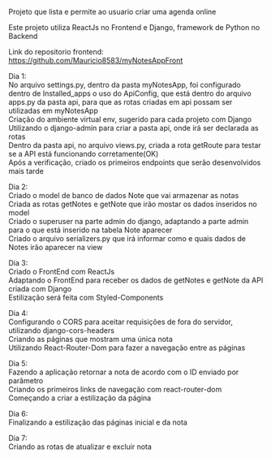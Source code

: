 Projeto que lista e permite ao usuario criar uma agenda online<br>

Este projeto utiliza ReactJs no Frontend e Django, framework de Python no Backend<br>

Link do repositorio frontend: https://github.com/Mauricio8583/myNotesAppFront<br>

Dia 1:<br>
    No arquivo settings.py, dentro da pasta myNotesApp, foi configurado dentro de Installed_apps o uso do ApiConfig, que está dentro do arquivo apps.py da pasta api, para que as rotas criadas em api possam ser utilizadas em myNotesApp<br>
    Criação do ambiente virtual env, sugerido para cada projeto com Django <br>
    Utilizando o django-admin para criar a pasta api, onde irá ser declarada as rotas<br>
    Dentro da pasta api, no arquivo views.py, criada a rota getRoute para testar se a API está funcionando corretamente(OK)<br>
    Após a verificação, criado os primeiros endpoints que serão desenvolvidos mais tarde<br>

Dia 2:<br>
    Criado o model de banco de dados Note que vai armazenar as notas<br>
    Criada as rotas getNotes e getNote que irão mostar os dados inseridos no model<br>
    Criado o superuser na parte admin do django, adaptando a parte admin para o que está inserido na tabela Note aparecer<br>
    Criado o arquivo serializers.py que irá informar como e quais dados de Notes irão aparecer na view<br>

Dia 3:<br>
    Criado o FrontEnd com ReactJs<br>
    Adaptando o FrontEnd para receber os dados de getNotes e getNote da API criada com Django<br>
    Estilização será feita com Styled-Components<br>

Dia 4:<br>
    Configurando o CORS para aceitar requisições de fora do servidor, utilizando django-cors-headers<br>
    Criando as páginas que mostram uma única nota<br>
    Utilizando React-Router-Dom para fazer a navegação entre as páginas<br>

Dia 5:<br>
    Fazendo a aplicação retornar a nota de acordo com o ID enviado por parâmetro<br>
    Criando os primeiros links de navegação com react-router-dom<br>
    Começando a criar a estilização da página<br>

Dia 6:<br>
    Finalizando a estilização das páginas inicial e da nota<br>

Dia 7:<br>
    Criando as rotas de atualizar e excluir nota<br>    